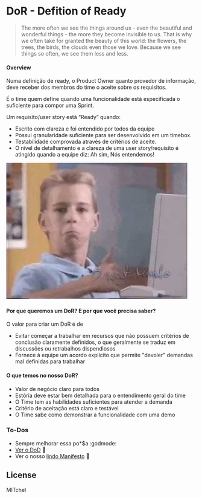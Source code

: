 # DoR - Defition of Ready
> The more often we see the things around us - 
> even the beautiful and wonderful things - the more they become invisible to us. 
> That is why we often take for granted the beauty of this world: the flowers, the trees, the birds, the clouds 
> even those we love. Because we see things so often, we see them less and less.

#### Overview
Numa definição de ready, o Product Owner quanto provedor de informação, deve receber dos membros do time o aceite sobre os 
requisitos.

É o time quem define quando uma funcionalidade está especificada o suficiente para compor uma Sprint.

Um requisito/user story está “Ready” quando:

 * Escrito com clareza e foi entendido por todos da equipe
 * Possui granularidade suficiente para ser desenvolvido em um timebox.
 * Testabilidade comprovada através de critérios de aceite.
 * O nível de detalhamento e a clareza de uma user story/requisito é atingido quando a equipe diz: Ah sim, Nós entendemos!

![N|Solid](../images/dor_image.jpeg)

#### Por que queremos um DoR? E por que você precisa saber?
O valor para criar um DoR é de 
 - Evitar começar a trabalhar em recursos que não possuem critérios de conclusão claramente definidos,
o que geralmente se traduz em discussões ou retrabalhos dispendiosos
 - Fornece à equipe um acordo explícito que permite "devoler" demandas mal definidas para trabalhar

#### O que temos no nosso DoR?
 - Valor de negócio claro para todos
 - Estória deve estar bem detalhada para o entendimento geral do time
 - O Time tem as habilidades suficientes para atender a demanda
 - Critério de aceitação está claro e testável
 - O Time sabe como demonstrar a funcionalidade com uma demo


### To-Dos
 - Sempre melhorar essa po*$a :godmode:
 - [Ver o DoD](DoD.md) :boot:
 - Ver o nosso [lindo Manifesto](TEAM_MANIFESTO.md) :panda_face:

License
----

MITchel
